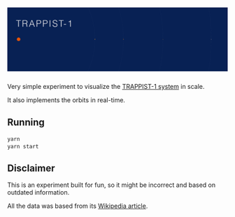 # <img src='./banner.png' title='Trappist-1' />

Very simple experiment to visualize the [TRAPPIST-1 system](https://en.wikipedia.org/wiki/TRAPPIST-1) in scale.

It also implements the orbits in real-time.

## Running

```bash
yarn
yarn start
```

## Disclaimer

This is an experiment built for fun, so it might be incorrect and based on outdated information.

All the data was based from its [Wikipedia article](https://en.wikipedia.org/wiki/TRAPPIST-1).
